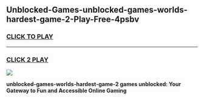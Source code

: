 
## Unblocked-Games-unblocked-games-worlds-hardest-game-2-Play-Free-4psbv
<h3>
<a href="https://premium76.site?title=unblocked-games-worlds-hardest-game-2&ref=10A">CLICK TO PLAY</a></h3>
<hr>

<h3>
<a href="https://premium76.site?title=unblocked-games-worlds-hardest-game-2&ref=10A">CLICK 2 PLAY</a>
  
</h3>

<a href="https://premium76.site?title=unblocked-games-worlds-hardest-game-2&ref=10A"><img src="https://clearcache.store/games.png"></a>


**unblocked-games-worlds-hardest-game-2 games unblocked: Your Gateway to Fun and Accessible Online Gaming**

